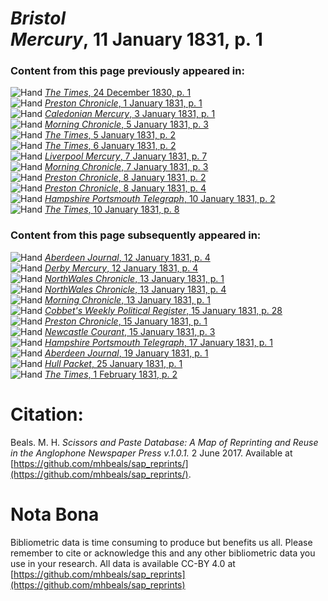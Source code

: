 # *Bristol Mercury*, 11 January 1831, p. 1  
  
### Content from this page previously appeared in:  
![Hand](http://scissorsandpaste.net/wp-content/uploads/2017/06/smallhandpointer.png) [*The Times*, 24 December 1830, p. 1](https://mhbeals.github.io/sap_html/The-Times/The-Times-24-December-1830-p-1)  
![Hand](http://scissorsandpaste.net/wp-content/uploads/2017/06/smallhandpointer.png) [*Preston Chronicle*, 1 January 1831, p. 1](https://mhbeals.github.io/sap_html/Preston-Chronicle/Preston-Chronicle-1-January-1831-p-1)  
![Hand](http://scissorsandpaste.net/wp-content/uploads/2017/06/smallhandpointer.png) [*Caledonian Mercury*, 3 January 1831, p. 1](https://mhbeals.github.io/sap_html/Caledonian-Mercury/Caledonian-Mercury-3-January-1831-p-1)  
![Hand](http://scissorsandpaste.net/wp-content/uploads/2017/06/smallhandpointer.png) [*Morning Chronicle*, 5 January 1831, p. 3](https://mhbeals.github.io/sap_html/Morning-Chronicle/Morning-Chronicle-5-January-1831-p-3)  
![Hand](http://scissorsandpaste.net/wp-content/uploads/2017/06/smallhandpointer.png) [*The Times*, 5 January 1831, p. 2](https://mhbeals.github.io/sap_html/The-Times/The-Times-5-January-1831-p-2)  
![Hand](http://scissorsandpaste.net/wp-content/uploads/2017/06/smallhandpointer.png) [*The Times*, 6 January 1831, p. 2](https://mhbeals.github.io/sap_html/The-Times/The-Times-6-January-1831-p-2)  
![Hand](http://scissorsandpaste.net/wp-content/uploads/2017/06/smallhandpointer.png) [*Liverpool Mercury*, 7 January 1831, p. 7](https://mhbeals.github.io/sap_html/Liverpool-Mercury/Liverpool-Mercury-7-January-1831-p-7)  
![Hand](http://scissorsandpaste.net/wp-content/uploads/2017/06/smallhandpointer.png) [*Morning Chronicle*, 7 January 1831, p. 3](https://mhbeals.github.io/sap_html/Morning-Chronicle/Morning-Chronicle-7-January-1831-p-3)  
![Hand](http://scissorsandpaste.net/wp-content/uploads/2017/06/smallhandpointer.png) [*Preston Chronicle*, 8 January 1831, p. 2](https://mhbeals.github.io/sap_html/Preston-Chronicle/Preston-Chronicle-8-January-1831-p-2)  
![Hand](http://scissorsandpaste.net/wp-content/uploads/2017/06/smallhandpointer.png) [*Preston Chronicle*, 8 January 1831, p. 4](https://mhbeals.github.io/sap_html/Preston-Chronicle/Preston-Chronicle-8-January-1831-p-4)  
![Hand](http://scissorsandpaste.net/wp-content/uploads/2017/06/smallhandpointer.png) [*Hampshire Portsmouth Telegraph*, 10 January 1831, p. 2](https://mhbeals.github.io/sap_html/Hampshire-Portsmouth-Telegraph/Hampshire-Portsmouth-Telegraph-10-January-1831-p-2)  
![Hand](http://scissorsandpaste.net/wp-content/uploads/2017/06/smallhandpointer.png) [*The Times*, 10 January 1831, p. 8](https://mhbeals.github.io/sap_html/The-Times/The-Times-10-January-1831-p-8)  
  
### Content from this page subsequently appeared in:  
![Hand](http://scissorsandpaste.net/wp-content/uploads/2017/06/smallhandpointer.png) [*Aberdeen Journal*, 12 January 1831, p. 4](https://mhbeals.github.io/sap_html/Aberdeen-Journal/Aberdeen-Journal-12-January-1831-p-4)  
![Hand](http://scissorsandpaste.net/wp-content/uploads/2017/06/smallhandpointer.png) [*Derby Mercury*, 12 January 1831, p. 4](https://mhbeals.github.io/sap_html/Derby-Mercury/Derby-Mercury-12-January-1831-p-4)  
![Hand](http://scissorsandpaste.net/wp-content/uploads/2017/06/smallhandpointer.png) [*NorthWales Chronicle*, 13 January 1831, p. 1](https://mhbeals.github.io/sap_html/NorthWales-Chronicle/NorthWales-Chronicle-13-January-1831-p-1)  
![Hand](http://scissorsandpaste.net/wp-content/uploads/2017/06/smallhandpointer.png) [*NorthWales Chronicle*, 13 January 1831, p. 4](https://mhbeals.github.io/sap_html/NorthWales-Chronicle/NorthWales-Chronicle-13-January-1831-p-4)  
![Hand](http://scissorsandpaste.net/wp-content/uploads/2017/06/smallhandpointer.png) [*Morning Chronicle*, 13 January 1831, p. 1](https://mhbeals.github.io/sap_html/Morning-Chronicle/Morning-Chronicle-13-January-1831-p-1)  
![Hand](http://scissorsandpaste.net/wp-content/uploads/2017/06/smallhandpointer.png) [*Cobbet's Weekly Political Register*, 15 January 1831, p. 28](https://mhbeals.github.io/sap_html/Cobbet's-Weekly-Political-Register/Cobbet's-Weekly-Political-Register-15-January-1831-p-28)  
![Hand](http://scissorsandpaste.net/wp-content/uploads/2017/06/smallhandpointer.png) [*Preston Chronicle*, 15 January 1831, p. 1](https://mhbeals.github.io/sap_html/Preston-Chronicle/Preston-Chronicle-15-January-1831-p-1)  
![Hand](http://scissorsandpaste.net/wp-content/uploads/2017/06/smallhandpointer.png) [*Newcastle Courant*, 15 January 1831, p. 3](https://mhbeals.github.io/sap_html/Newcastle-Courant/Newcastle-Courant-15-January-1831-p-3)  
![Hand](http://scissorsandpaste.net/wp-content/uploads/2017/06/smallhandpointer.png) [*Hampshire Portsmouth Telegraph*, 17 January 1831, p. 1](https://mhbeals.github.io/sap_html/Hampshire-Portsmouth-Telegraph/Hampshire-Portsmouth-Telegraph-17-January-1831-p-1)  
![Hand](http://scissorsandpaste.net/wp-content/uploads/2017/06/smallhandpointer.png) [*Aberdeen Journal*, 19 January 1831, p. 1](https://mhbeals.github.io/sap_html/Aberdeen-Journal/Aberdeen-Journal-19-January-1831-p-1)  
![Hand](http://scissorsandpaste.net/wp-content/uploads/2017/06/smallhandpointer.png) [*Hull Packet*, 25 January 1831, p. 1](https://mhbeals.github.io/sap_html/Hull-Packet/Hull-Packet-25-January-1831-p-1)  
![Hand](http://scissorsandpaste.net/wp-content/uploads/2017/06/smallhandpointer.png) [*The Times*, 1 February 1831, p. 2](https://mhbeals.github.io/sap_html/The-Times/The-Times-1-February-1831-p-2)  


# Citation: 

Beals. M. H. *Scissors and Paste Database: A Map of Reprinting and Reuse in the Anglophone Newspaper Press v.1.0.1.* 2 June 2017. Available at [https://github.com/mhbeals/sap_reprints/](https://github.com/mhbeals/sap_reprints/). 

# Nota Bona

Bibliometric data is time consuming to produce but benefits us all. Please remember to cite or acknowledge this and any other bibliometric data you use in your research. All data is available CC-BY 4.0 at [https://github.com/mhbeals/sap_reprints](https://github.com/mhbeals/sap_reprints)